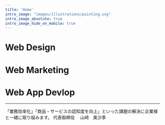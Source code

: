```yaml
---
title: 'Home'
intro_image: "images/illustrations/pointing.svg"
intro_image_absolute: true
intro_image_hide_on_mobile: true
---
```


# Web Design
# Web Marketing
# Web App Devlop

---  
「業務効率化」「商品・サービスの認知度を向上」といった課題の解決に企業様と一緒に取り組みます。  代表取締役 　山﨑　美沙季